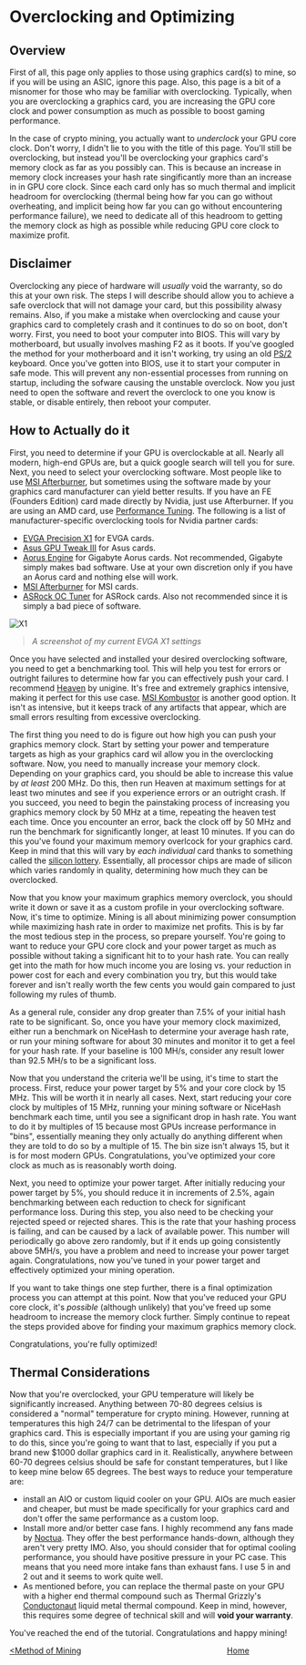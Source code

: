 # Overclocking and Optimizing
## Overview
First of all, this page only applies to those using graphics card(s) to mine, so if you will be using an ASIC, ignore this page.  Also, this page is a bit of a misnomer for those who may be familiar with overclocking.  Typically, when you are overclocking a graphics card, you are increasing the GPU core clock and power consumption as much as possible to boost gaming performance.  

In the case of crypto mining, you actually want to _underclock_ your GPU core clock.  Don't worry, I didn't lie to you with the title of this page.  You'll still be overclocking, but instead you'll be overclocking your graphics card's memory clock as far as you possibly can.  This is because an increase in memory clock increases your hash rate singificantly more than an increase in in GPU core clock.  Since each card only has so much thermal and implicit headroom for overclocking (thermal being how far you can go without overheating, and implicit being how far you can go without encountering performance failure), we need to dedicate all of this headroom to getting the memory clock as high as possible while reducing GPU core clock to maximize profit.

## Disclaimer
Overclocking any piece of hardware will _usually_ void the warranty, so do this at your own risk.  The steps I will describe should allow you to achieve a safe overclock that will not damage your card, but this possibility alwasy remains.  Also, if you make a mistake when overclocking and cause your graphics card to completely crash and it continues to do so on boot, don't worry.  First, you need to boot your computer into BIOS.  This will vary by motherboard, but usually involves mashing F2 as it boots.  If you've googled the method for your motherboard and it isn't working, try using an old [PS/2](https://en.wikipedia.org/wiki/PS/2_port) keyboard.  Once you've gotten into BIOS, use it to start your computer in safe mode.  This will prevent any non-essential processes from running on startup, including the sofware causing the unstable overclock.  Now you just need to open the software and revert the overclock to one you know is stable, or disable entirely, then reboot your computer.  
## How to Actually do it
First, you need to determine if your GPU is overclockable at all.  Nearly all modern, high-end GPUs are, but a quick google search will tell you for sure.  Next, you need to select your overclocking software.  Most people like to use [MSI Afterburner](https://www.msi.com/Landing/afterburner/graphics-cards), but sometimes using the software made by your graphics card manufacturer can yield better results.  If you have an FE (Founders Edition) card made directly by Nvidia, just use Afterburner.  If you are using an AMD card, use [Performance Tuning](https://www.amd.com/en/technologies/radeon-software-performance).  The following is a list of manufacturer-specific overclocking tools for Nvidia partner cards:  
+ [EVGA Precision X1](https://www.evga.com/precisionx1/) for EVGA cards.
+ [Asus GPU Tweak III](https://www.asus.com/campaign/GPU-Tweak-III/) for Asus cards.
+ [Aorus Engine](https://www.gigabyte.com/Support/Utility/Graphics-Card) for Gigabyte Aorus cards.  Not recommended, Gigabyte simply makes bad software.  Use at your own discretion only if you have an Aorus card and nothing else will work.
+ [MSI Afterburner](https://www.msi.com/Landing/afterburner/graphics-cards) for MSI cards.
+ [ASRock OC Tuner](https://www.asrock.com/feature/OCTuner/) for ASRock cards.  Also not recommended since it is simply a bad piece of software.  

![X1](https://i.imgur.com/wjzUB0x.png)
>_A screenshot of my current EVGA X1 settings_

Once you have selected and installed your desired overclocking software, you need to get a benchmarking tool.  This will help you test for errors or outright failures to determine how far you can effectively push your card.  I recommend [Heaven](https://benchmark.unigine.com/heaven) by unigine.  It's free and extremely graphics intensive, making it perfect for this use case.  [MSI Kombustor](https://geeks3d.com/furmark/kombustor/) is another good option.  It isn't as intensive, but it keeps track of any artifacts that appear, which are small errors resulting from excessive overclocking.

The first thing you need to do is figure out how high you can push your graphics memory clock.  Start by setting your power and temperature targets as high as your graphics card wil allow you in the overclocking software.  Now, you need to manually increase your memory clock.  Depending on your graphics card, you should be able to increase this value by _at least_ 200 MHz.  Do this, then run Heaven at maximum settings for at least two minutes and see if you experience errors or an outright crash.  If you succeed, you need to begin the painstaking process of increasing you graphics memory clock by 50 MHz at a time, repeating the heaven test each time.  Once you encounter an error, back the clock off by 50 MHz and run the benchmark for significantly longer, at least 10 minutes.  If you can do this you've found your maximum memory overlcock for your graphics card.  Keep in mind that this will vary by _each individual_ card thanks to something called the [silicon lottery](https://linustechtips.com/topic/235372-what-is-the-silicon-lottery/).  Essentially, all processor chips are made of silicon which varies randomly in quality, determining how much they can be overclocked.  

Now that you know your maximum graphics memory overclock, you should write it down or save it as a custom profile in your overclocking software.  Now, it's time to optimize.  Mining is all about minimizing power consumption while maximizing hash rate in order to maximize net profits.  This is by far the most tedious step in the process, so prepare yourself.  You're going to want to reduce your GPU core clock and your power target as much as possible without taking a significant hit to to your hash rate.  You can really get into the math for how much income you are losing vs. your reduction in power cost for each and every combination you try, but this would take forever and isn't really worth the few cents you would gain compared to just following my rules of thumb.  

As a general rule, consider any drop greater than 7.5% of your initial hash rate to be significant.  So, once you have your memory clock maximized, either run a benchmark on NiceHash to determine your average hash rate, or run your mining software for about 30 minutes and monitor it to get a feel for your hash rate.  If your baseline is 100 MH/s, consider any result lower than 92.5 MH/s to be a significant loss.  

Now that you understand the criteria we'll be using, it's time to start the process.  First, reduce your power target by 5% and your core clock by 15 MHz.  This will be worth it in nearly all cases.  Next, start reducing your core clock by multiples of 15 MHz, running your mining software or NiceHash benchmark each time, until you see a significant drop in hash rate.  You want to do it by multiples of 15 because most GPUs increase performance in "bins", essentially meaning they only actually do anything different when they are told to do so by a multiple of 15.  The bin size isn't always 15, but it is for most modern GPUs.  Congratulations, you've optimized your core clock as much as is reasonably worth doing.  

Next, you need to optimize your power target.  After initially reducing your power target by 5%, you should reduce it in increments of 2.5%, again benchmarking between each reduction to check for significant performance loss.  During this step, you also need to be checking your rejected speed or rejected shares.  This is the rate that your hashing process is failing, and can be caused by a lack of available power.  This number will periodically go above zero randomly, but if it ends up going consistently above 5MH/s, you have a problem and need to increase your power target again.  Congratulations, now you've tuned in your power target and effectively optimized your mining operation.  

If you want to take things one step further, there is a final optimization process you can attempt at this point.  Now that you've reduced your GPU core clock, it's _possible_ (although unlikely) that you've freed up some headroom to increase the memory clock further.  Simply continue to repeat the steps provided above for finding your maximum graphics memory clock.  

Congratulations, you're fully optimized!  
## Thermal Considerations
Now that you're overclocked, your GPU temperature will likely be significantly increased.  Anything between 70-80 degrees celsius is considered a "normal" temperature for crypto mining.  However, running at temperatures this high 24/7 can be detrimental to the lifespan of your graphics card.  This is especially important if you are using your gaming rig to do this, since you're going to want that to last, especially if you put a brand new $1000 dollar graphics card in it.  Realistically, anywhere between 60-70 degrees celsius should be safe for constant temperatures, but I like to keep mine below 65 degrees.  The best ways to reduce your temperature are:  
+ install an AIO or custom liquid cooler on your GPU.  AIOs are much easier and cheaper, but must be made specifically for your graphics card and don't offer the same performance as a custom loop.
+ Install more and/or better case fans.  I highly recommend any fans made by [Noctua](https://noctua.at/).  They offer the best performance hands-down, although they aren't very pretty IMO.  Also, you should consider that for optimal cooling performance, you should have positive pressure in your PC case.  This means that you need more intake fans than exhaust fans.  I use 5 in and 2 out and it seems to work quite well.
+ As mentioned before, you can replace the thermal paste on your GPU with a higher end thermal compound such as Thermal Grizzly's [Conductonaut](https://www.amazon.com/Thermal-Grizzly-Conductonaut-Grease-Paste/dp/B01A9KIGSI) liquid metal thermal compound.  Keep in mind, however, this requires some degree of technical skill and will **void your warranty**.  

You've reached the end of the tutorial.  Congratulations and happy mining!

[<Method of Mining](https://github.com/pgkraus/How-to-Mine-Crypto/blob/main/Method%20and%20Software.md) &nbsp; &nbsp; &nbsp; &nbsp; &nbsp; &nbsp; &nbsp; &nbsp; &nbsp; &nbsp; &nbsp; &nbsp; &nbsp; &nbsp; &nbsp; &nbsp; &nbsp; &nbsp; &nbsp; &nbsp; &nbsp; &nbsp; &nbsp; &nbsp; &nbsp; &nbsp; &nbsp; &nbsp; &nbsp; &nbsp; &nbsp; &nbsp; [Home](https://github.com/pgkraus/How-to-Mine-Crypto/blob/main/README.md)
